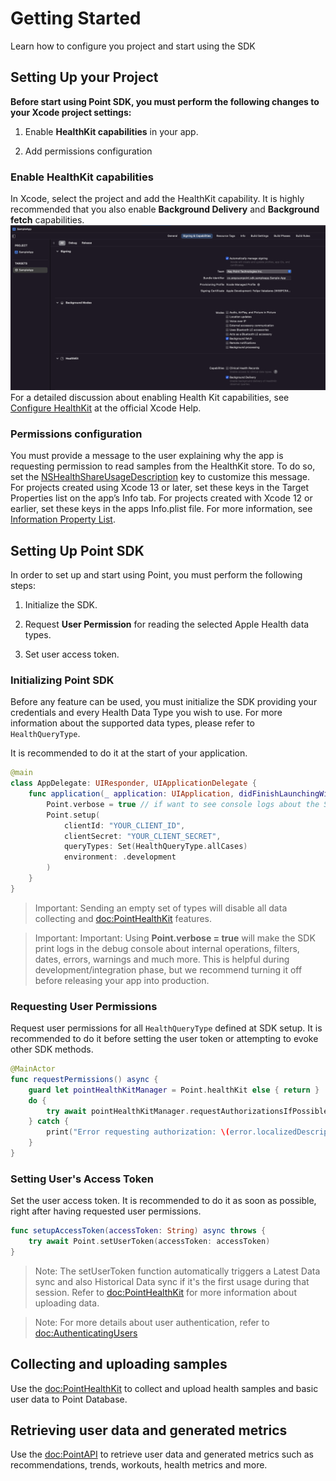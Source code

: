 # Getting Started

Learn how to configure you project and start using the SDK

## Setting Up your Project
**Before start using Point SDK, you must perform the following changes to your Xcode project settings:**

1. Enable **HealthKit capabilities** in your app. 

2. Add permissions configuration

### Enable HealthKit capabilities
In Xcode, select the project and add the HealthKit capability.
It is highly recommended that you also enable **Background Delivery** and **Background fetch** capabilities.
![Project capabilities.](Project-config.png)
For a detailed discussion about enabling Health Kit capabilities, see [Configure HealthKit](https://help.apple.com/xcode/mac/current/#/dev1a5823416) at the official Xcode Help.

### Permissions configuration
You must provide a message to the user explaining why the app is requesting permission to read samples from the HealthKit store.
To do so, set the [NSHealthShareUsageDescription](https://developer.apple.com/documentation/bundleresources/information_property_list/nshealthshareusagedescription) key to customize this message. 
For projects created using Xcode 13 or later, set these keys in the Target Properties list on the app’s Info tab. 
For projects created with Xcode 12 or earlier, set these keys in the apps Info.plist file. 
For more information, see [Information Property List](https://developer.apple.com/documentation/bundleresources/information_property_list).


## Setting Up Point SDK
In order to set up and start using Point, you must perform the following steps:
1. Initialize the SDK.

2. Request **User Permission** for reading the selected Apple Health data types.

3. Set user access token.

### Initializing Point SDK
Before any feature can be used, you must initialize the SDK providing your credentials and every Health Data Type you wish to use. For more information about the supported data types, please refer to ``HealthQueryType``.

It is recommended to do it at the start of your application.
```swift
@main
class AppDelegate: UIResponder, UIApplicationDelegate {
    func application(_ application: UIApplication, didFinishLaunchingWithOptions launchOptions: [UIApplication.LaunchOptionsKey: Any]?) -> Bool {
        Point.verbose = true // if want to see console logs about the SDK operations
        Point.setup(
            clientId: "YOUR_CLIENT_ID", 
            clientSecret: "YOUR_CLIENT_SECRET", 
            queryTypes: Set(HealthQueryType.allCases)
            environment: .development
        )
    }
}
```
> Important: Sending an empty set of types will disable all data collecting and <doc:PointHealthKit> features.

> Important: Important: Using **Point.verbose = true** will make the SDK print logs in the debug console about internal operations, filters, dates, errors, warnings and much more. This is helpful during development/integration phase, but we recommend turning it off before releasing your app into production.

### Requesting User Permissions
Request user permissions for all ``HealthQueryType`` defined at SDK setup. It is recommended to do it before setting the user token or attempting to evoke other SDK methods.
```swift
@MainActor
func requestPermissions() async {
    guard let pointHealthKitManager = Point.healthKit else { return }
    do {
        try await pointHealthKitManager.requestAuthorizationsIfPossible()
    } catch {
        print("Error requesting authorization: \(error.localizedDescription)")
    }
}
```


### Setting User's Access Token
 Set the user access token. It is recommended to do it as soon as possible, right after having requested user permissions.
```swift
func setupAccessToken(accessToken: String) async throws {
    try await Point.setUserToken(accessToken: accessToken)
}
```
> Note: The setUserToken function automatically triggers a Latest Data sync and also Historical Data sync if it's the first usage during that session. Refer to <doc:PointHealthKit> for more information about uploading data.

> Note: For more details about user authentication, refer to <doc:AuthenticatingUsers>



## Collecting and uploading samples
Use the <doc:PointHealthKit> to collect and upload health samples and basic user data to Point Database.

## Retrieving user data and generated metrics
Use the <doc:PointAPI> to retrieve user data and generated metrics such as recommendations, trends, workouts, health metrics and more.
